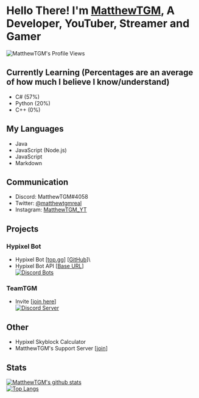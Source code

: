 # Hello There! I'm [MatthewTGM](https://matthewtgm.ga/), A Developer, YouTuber, Streamer and Gamer
![MatthewTGM's Profile Views](https://komarev.com/ghpvc/?username=MatthewTGM)
## Currently Learning (Percentages are an average of how much I believe I know/understand)
- C# (57%)
- Python (20%)
- C++ (0%)

## My Languages
- Java
- JavaScript (Node.js)
- JavaScript
- Markdown

## Communication
- Discord: MatthewTGM#4058
- Twitter: [@matthewtgmreal](https://twitter.com/matthewtgmreal)
- Instagram: [MatthewTGM_YT](https://instagram.com/matthewtgm_yt)

## Projects
### Hypixel Bot
- Hypixel Bot [[top.gg](https://top.gg/bot/730063696130211901)] [[GitHub](https://github.com/matthewtgm/hypixel-bot)]\
- Hypixel Bot API [[Base URL](http://hypixelbot.ga:2158/api)]\
[![Discord Bots](https://top.gg/api/widget/730063696130211901.svg)](https://top.gg/bot/730063696130211901)

### TeamTGM
- Invite [[join here](https://discord.gg/XZ2TdQs)]\
<a href="https://discord.gg/XZ2TdQs"><img src="https://discordapp.com/api/guilds/662631480492818454/widget.png?style=banner2" alt="Discord Server"></a>

## Other
- Hypixel Skyblock Calculator
- MatthewTGM's Support Server [[join](https://discord.gg/7BUb7Qu)]

## Stats
[![MatthewTGM's github stats](https://github-readme-stats.vercel.app/api?username=MatthewTGM)](https://github.com/anuraghazra/github-readme-stats)\
[![Top Langs](https://github-readme-stats.vercel.app/api/top-langs/?username=MatthewTGM&langs_count=8)](https://github.com/anuraghazra/github-readme-stats)
